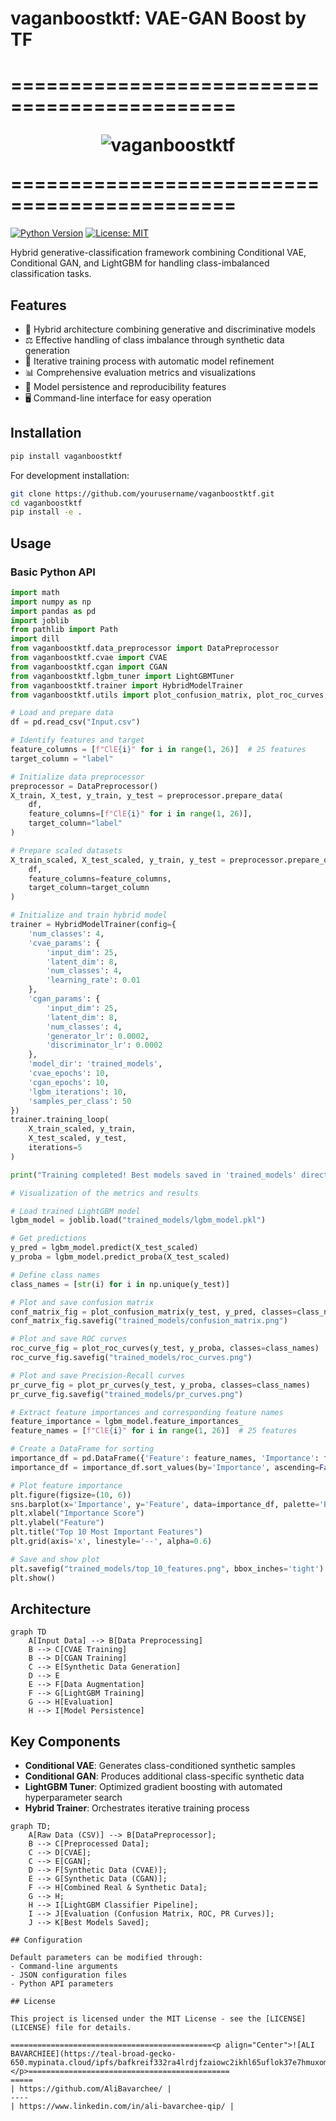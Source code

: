 # vaganboostktf: VAE-GAN Boost by TF

=============================================<p align="Center">![vaganboostktf](https://teal-broad-gecko-650.mypinata.cloud/ipfs/bafybeiew72v2a7okbxdawl6febkahxeulpxkjylizttacz5xfreq4d675q)</p>=============================================
=====

[![Python Version](https://img.shields.io/badge/python-3.8%2B-blue)](https://www.python.org/)
[![License: MIT](https://img.shields.io/badge/License-MIT-yellow.svg)](https://opensource.org/licenses/MIT)

Hybrid generative-classification framework combining Conditional VAE, Conditional GAN, and LightGBM for handling class-imbalanced classification tasks.

## Features

- 🧬 Hybrid architecture combining generative and discriminative models
- ⚖️ Effective handling of class imbalance through synthetic data generation
- 🔄 Iterative training process with automatic model refinement
- 📊 Comprehensive evaluation metrics and visualizations
- 💾 Model persistence and reproducibility features
- 🖥️ Command-line interface for easy operation

## Installation

```bash
pip install vaganboostktf
```

For development installation:
```bash
git clone https://github.com/yourusername/vaganboostktf.git
cd vaganboostktf
pip install -e .
```

## Usage

### Basic Python API

```python
import math
import numpy as np
import pandas as pd
import joblib
from pathlib import Path
import dill
from vaganboostktf.data_preprocessor import DataPreprocessor
from vaganboostktf.cvae import CVAE
from vaganboostktf.cgan import CGAN
from vaganboostktf.lgbm_tuner import LightGBMTuner
from vaganboostktf.trainer import HybridModelTrainer
from vaganboostktf.utils import plot_confusion_matrix, plot_roc_curves, plot_pr_curves

# Load and prepare data
df = pd.read_csv("Input.csv")

# Identify features and target
feature_columns = [f"ClE{i}" for i in range(1, 26)]  # 25 features
target_column = "label"

# Initialize data preprocessor
preprocessor = DataPreprocessor()
X_train, X_test, y_train, y_test = preprocessor.prepare_data(
    df,
    feature_columns=[f"ClE{i}" for i in range(1, 26)],
    target_column="label"
)

# Prepare scaled datasets
X_train_scaled, X_test_scaled, y_train, y_test = preprocessor.prepare_data(
    df,
    feature_columns=feature_columns,
    target_column=target_column
)

# Initialize and train hybrid model
trainer = HybridModelTrainer(config={
    'num_classes': 4,
    'cvae_params': {
        'input_dim': 25,
        'latent_dim': 8,
        'num_classes': 4,
        'learning_rate': 0.01
    },
    'cgan_params': {
        'input_dim': 25,
        'latent_dim': 8,
        'num_classes': 4,
        'generator_lr': 0.0002,
        'discriminator_lr': 0.0002
    },
    'model_dir': 'trained_models',
    'cvae_epochs': 10,
    'cgan_epochs': 10,
    'lgbm_iterations': 10,
    'samples_per_class': 50
})
trainer.training_loop(
    X_train_scaled, y_train,
    X_test_scaled, y_test,
    iterations=5
)

print("Training completed! Best models saved in 'trained_models' directory")

# Visualization of the metrics and results

# Load trained LightGBM model
lgbm_model = joblib.load("trained_models/lgbm_model.pkl")

# Get predictions
y_pred = lgbm_model.predict(X_test_scaled)
y_proba = lgbm_model.predict_proba(X_test_scaled)

# Define class names
class_names = [str(i) for i in np.unique(y_test)]

# Plot and save confusion matrix
conf_matrix_fig = plot_confusion_matrix(y_test, y_pred, classes=class_names, normalize=True)
conf_matrix_fig.savefig("trained_models/confusion_matrix.png")

# Plot and save ROC curves
roc_curve_fig = plot_roc_curves(y_test, y_proba, classes=class_names)
roc_curve_fig.savefig("trained_models/roc_curves.png")

# Plot and save Precision-Recall curves
pr_curve_fig = plot_pr_curves(y_test, y_proba, classes=class_names)
pr_curve_fig.savefig("trained_models/pr_curves.png")

# Extract feature importances and corresponding feature names
feature_importance = lgbm_model.feature_importances_
feature_names = [f"ClE{i}" for i in range(1, 26)]  # 25 features

# Create a DataFrame for sorting
importance_df = pd.DataFrame({'Feature': feature_names, 'Importance': feature_importance})
importance_df = importance_df.sort_values(by='Importance', ascending=False).head(10)  # Top 10 features

# Plot feature importance
plt.figure(figsize=(10, 6))
sns.barplot(x='Importance', y='Feature', data=importance_df, palette='Blues_r')
plt.xlabel("Importance Score")
plt.ylabel("Feature")
plt.title("Top 10 Most Important Features")
plt.grid(axis='x', linestyle='--', alpha=0.6)

# Save and show plot
plt.savefig("trained_models/top_10_features.png", bbox_inches='tight')
plt.show()
```

## Architecture

```mermaid
graph TD
    A[Input Data] --> B[Data Preprocessing]
    B --> C[CVAE Training]
    B --> D[CGAN Training]
    C --> E[Synthetic Data Generation]
    D --> E
    E --> F[Data Augmentation]
    F --> G[LightGBM Training]
    G --> H[Evaluation]
    H --> I[Model Persistence]
```

## Key Components

- **Conditional VAE**: Generates class-conditioned synthetic samples
- **Conditional GAN**: Produces additional class-specific synthetic data
- **LightGBM Tuner**: Optimized gradient boosting with automated hyperparameter search
- **Hybrid Trainer**: Orchestrates iterative training process

```mermaid
graph TD;
    A[Raw Data (CSV)] --> B[DataPreprocessor];
    B --> C[Preprocessed Data];
    C --> D[CVAE];
    C --> E[CGAN];
    D --> F[Synthetic Data (CVAE)];
    E --> G[Synthetic Data (CGAN)];
    F --> H[Combined Real & Synthetic Data];
    G --> H;
    H --> I[LightGBM Classifier Pipeline];
    I --> J[Evaluation (Confusion Matrix, ROC, PR Curves)];
    J --> K[Best Models Saved];

## Configuration

Default parameters can be modified through:
- Command-line arguments
- JSON configuration files
- Python API parameters

## License

This project is licensed under the MIT License - see the [LICENSE](LICENSE) file for details.

=============================================<p align="Center">![ALI BAVARCHIEE](https://teal-broad-gecko-650.mypinata.cloud/ipfs/bafkreif332ra4lrdjfzaiowc2ikhl65uflok37e7hmuxomwpccracarqpy)</p>=============================================
=====
| https://github.com/AliBavarchee/ |
----
| https://www.linkedin.com/in/ali-bavarchee-qip/ |


